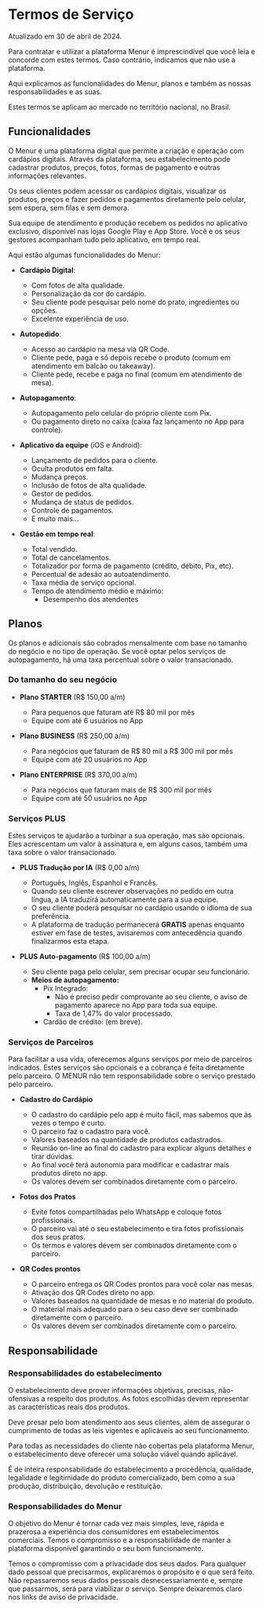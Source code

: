 # Termos de Serviço

Atualizado em 30 de abril de 2024.

Para contratar e utilizar a plataforma Menur é imprescindível que você leia e concorde com estes termos. Caso
contrário, indicamos que não use a plataforma.

Aqui explicamos as funcionalidades do Menur, planos e também as nossas responsabilidades e as suas.

Estes termos se aplicam ao mercado no território nacional, no Brasil.

## Funcionalidades

O Menur é uma plataforma digital que permite a criação e operação com cardápios digitais. Através
da plataforma, seu estabelecimento pode cadastrar produtos, preços, fotos, formas de pagamento e outras
informações relevantes.

Os seus clientes podem acessar os cardápios digitais, visualizar os produtos, preços e
fazer pedidos e pagamentos diretamente pelo celular, sem espera, sem filas e sem demora.

Sua equipe de atendimento e produção recebem os pedidos no aplicativo exclusivo, disponível nas lojas
Google Play e App Store. Você e os seus gestores acompanham tudo pelo aplicativo, em tempo real.

Aqui estão algumas funcionalidades do Menur:

- **Cardápio Digital**:
    - Com fotos de alta qualidade.
    - Personalização da cor do cardápio.
    - Seu cliente pode pesquisar pelo nome do prato, ingredientes ou opções.
    - Excelente experiência de uso.


- **Autopedido**:
    - Acesso ao cardápio na mesa via QR Code.
    - Cliente pede, paga e só depois recebe o produto (comum em atendimento em balcão ou takeaway).
    - Cliente pede, recebe e paga no final (comum em atendimento de mesa).


- **Autopagamento**:
    - Autopagamento pelo celular do próprio cliente com Pix.
    - Ou pagamento direto no caixa (caixa faz lançamento no App para controle).


- **Aplicativo da equipe** (iOS e Android):
    - Lançamento de pedidos para o cliente.
    - Oculta produtos em falta.
    - Mudança preços.
    - Inclusão de fotos de alta qualidade.
    - Gestor de pedidos.
    - Mudança de status de pedidos.
    - Controle de pagamentos.
    - E muito mais...


- **Gestão em tempo real**:
    - Total vendido.
    - Total de cancelamentos.
    - Totalizador por forma de pagamento (crédito, débito, Pix, etc).
    - Percentual de adesão ao autoatendimento.
    - Taxa média de serviço opcional.
    - Tempo de atendimento médio e máximo:
        - Desempenho dos atendentes

## Planos

Os planos e adicionais são cobrados mensalmente com base no tamanho do negócio e no tipo de operação. Se você optar
pelos serviços de autopagamento, há uma taxa percentual sobre o valor transacionado.

### Do tamanho do seu negócio

- **Plano STARTER** (R$ 150,00 a/m)
    - Para pequenos que faturam até R$ 80 mil por mês
    - Equipe com até 6 usuários no App
      <!-- - Assinatura: R$ 149,90 a/m -->


- **Plano BUSINESS** (R$ 250,00 a/m)
    - Para negócios que faturam de R$ 80 mil a R$ 300 mil por mês
    - Equipe com até 20 usuários no App
      <!-- - Assinatura: R$ 249,90 a/m -->


- **Plano ENTERPRISE** (R$ 370,00 a/m)
    - Para negócios que faturam mais de R$ 300 mil por mês
    - Equipe com até 50 usuários no App
      <!-- - Assinatura: R$ 369,90 a/m -->

### Serviços PLUS

Estes serviços te ajudarão a turbinar a sua operação, mas são opcionais. Eles acrescentam um valor à assinatura e, em
alguns casos, também uma taxa sobre o valor transacionado.

- **PLUS Tradução por IA** (R$ 0,00 a/m)
    - Português, Inglês, Espanhol e Francês.
    - Quando seu cliente escrever observações no pedido em outra língua, a IA traduzirá automaticamente para a sua
      equipe.
    - O seu cliente poderá pesquisar no cardápio usando o idioma de sua preferência.
    - A plataforma de tradução permanecerá **GRATIS** apenas enquanto estiver em fase de testes, avisaremos com
      antecedência quando finalizarmos esta etapa.
      <!-- será R$ +41,90 a/m (avisaremos com antecedência). -->


- **PLUS Auto-pagamento** (R$ 100,00 a/m)
    - Seu cliente paga pelo celular, sem precisar ocupar seu funcionário.
    - **Meios de autopagamento:**
        - Pix Integrado:
            - Não é preciso pedir comprovante ao seu cliente, o aviso de pagamento aparece no App para toda sua equipe.
            - Taxa de 1,47% do valor processado.
        - Cardão de crédito: (em breve).
      <!-- - **ASSINATURA** da plataforma de pagamento digital: R$ +98,90 a/m. -->

### Serviços de Parceiros

Para facilitar a usa vida, oferecemos alguns serviços por meio de parceiros indicados. Estes serviços são opcionais e a
cobrança é feita diretamente pelo parceiro. O MENUR não tem responsabilidade sobre o serviço prestado pelo parceiro.

- **Cadastro do Cardápio**
    - O cadastro do cardápio pelo app é muito fácil, mas sabemos que às vezes o tempo é curto.
    - O parceiro faz o cadastro para você.
    - Valores baseados na quantidade de produtos cadastrados.
    - Reunião on-line ao final do cadastro para explicar alguns detalhes e tirar dúvidas.
    - Ao final você terá autonomia para modificar e cadastrar mais produtos direto no app.
    - Os valores devem ser combinados diretamente com o parceiro.


- **Fotos dos Pratos**
    - Evite fotos compartilhadas pelo WhatsApp e coloque fotos profissionais.
    - O parceiro vai até o seu estabelecimento e tira fotos profissionais dos seus pratos.
    - Os termos e valores devem ser combinados diretamente com o parceiro.


- **QR Codes prontos**
    - O parceiro entrega os QR Codes prontos para você colar nas mesas.
    - Ativação dos QR Codes direto no app.
    - Valores baseados na quantidade de mesas e no material do produto.
    - O material mais adequado para o seu caso deve ser combinado diretamente com o parceiro.
    - Os valores devem ser combinados diretamente com o parceiro.

## Responsabilidade

### Responsabilidades do estabelecimento

O estabelecimento deve prover informações objetivas, precisas, não-ofensivas a respeito dos produtos. As fotos
escolhidas devem representar as características reais dos produtos.

Deve presar pelo bom atendimento aos seus clientes, além de assegurar o cumprimento de todas as leis vigentes e
aplicáveis ao seu funcionamento.

Para todas as necessidades do cliente não cobertas pela plataforma Menur, o estabelecimento deve oferecer uma solução
viável quando aplicável.

É de inteira responsabilidade do estabelecimento a procedência, qualidade, legalidade e legitimidade do produto
comercializado, bem como a sua produção, distribuição, devolução e restituição.

### Responsabilidades do Menur

O objetivo do Menur é tornar cada vez mais simples, leve, rápida e prazerosa a experiência dos consumidores em
estabelecimentos comerciais. Temos o compromisso e a responsabilidade de manter a plataforma disponível garantindo o seu
bom funcionamento.

Temos o compromisso com a privacidade dos seus dados. Para qualquer dado pessoal que precisarmos, explicaremos o
propósito e o que será feito. Não repassaremos seus dados pessoais desnecessariamente e, sempre que passarmos, será para
viabilizar o serviço. Sempre deixaremos claro nos links de aviso de privacidade.




